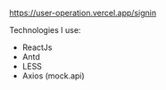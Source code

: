 https://user-operation.vercel.app/signin

Technologies I use:
  - ReactJs
  - Antd
  - LESS
  - Axios (mock.api)
